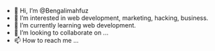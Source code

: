 - 👋 Hi, I’m @Bengalimahfuz
- 👀 I’m interested in web development, marketing, hacking, business.
- 🌱 I’m currently learning web development.
- 💞️ I’m looking to collaborate on ...
- 📫 How to reach me ...

<!---
Bengalimahfuz/Bengalimahfuz is a ✨ special ✨ repository because its `README.md` (this file) appears on your GitHub profile.
You can click the Preview link to take a look at your changes.
--->
